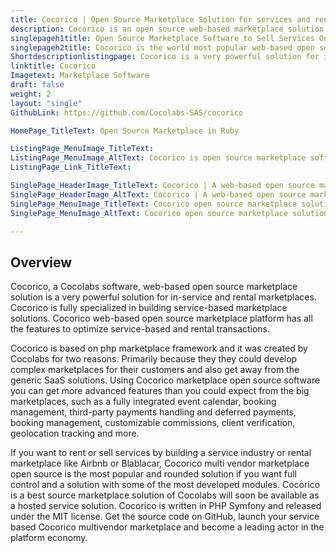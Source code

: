 ```yaml
---
title: Cocorico | Open Source Marketplace Solution for services and rentals.
description: Cocorico is an open source web-based marketplace solution specifically designed for selling services and rentals online. 
singlepageh1title: Open Source Marketplace Software to Sell Services Online.
singlepageh2title: Cocorico is the world most popular web-based open source marketplace solution, specifically designed for selling services and rentals online.
Shortdescriptionlistingpage: Cocorico is a very powerful solution for in-service and rental marketplaces. Cocorico is fully specialized in building service-based marketplaces.
linktitle: Cocorico
Imagetext: Marketplace Software
draft: false
weight: 2
layout: "single"
GithubLink: https://github.com/Cocolabs-SAS/cocorico

HomePage_TitleText: Open Source Marketplace in Ruby

ListingPage_MenuImage_TitleText: 
ListingPage_MenuImage_AltText: Cocorico is open source marketplace software
ListingPage_Link_TitleText: 

SinglePage_HeaderImage_TitleText: Cocorico | A web-based open source marketplace solution specifically designed for selling services and rentals online. 
SinglePage_HeaderImage_AltText: Cocorico | A web-based open source marketplace solution specifically designed for selling services and rentals online. 
SinglePage_MenuImage_TitleText: Cocorico open source marketplace solution has all the features to optimize rental and service-based transactions.
SinglePage_MenuImage_AltText: Cocorico open source marketplace solution has all the features to optimize rental and service-based transactions.

---
```


## **Overview**

Cocorico, a Cocolabs software, web-based open source marketplace solution is a very powerful solution for in-service and rental marketplaces. Cocorico is fully specialized in building service-based marketplace solutions. Cocorico web-based open source marketplace platform has all the features to optimize service-based and rental transactions.

Cocorico is based on php marketplace framework and it was created by Cocolabs for two reasons. Primarily because they they could develop complex marketplaces for their customers and also get away from the generic SaaS solutions. Using Cocorico marketplace open source software you can get more advanced features than you could expect from the big marketplaces, such as a fully integrated event calendar, booking management, third-party payments handling and deferred payments, booking management, customizable commissions, client verification, geolocation tracking and more.

If you want to rent or sell services by building a service industry or rental marketplace like Airbnb or Blablacar, Cocorico multi vendor marketplace open source is the most popular and rounded solution if you want full control and a solution with some of the most developed modules. Cocorico is a best source marketplace solution of Cocolabs will soon be available as a hosted service solution. Cocorico is written in PHP Symfony and released under the MIT license. Get the source code on GitHub, launch your service based Cocorico multivendor marketplace and become a leading actor in the platform economy.